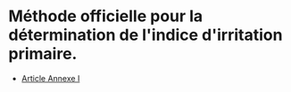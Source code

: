 # Méthode officielle pour la détermination de l'indice d'irritation primaire.

- [Article Annexe I](article-annexe-i.md)
